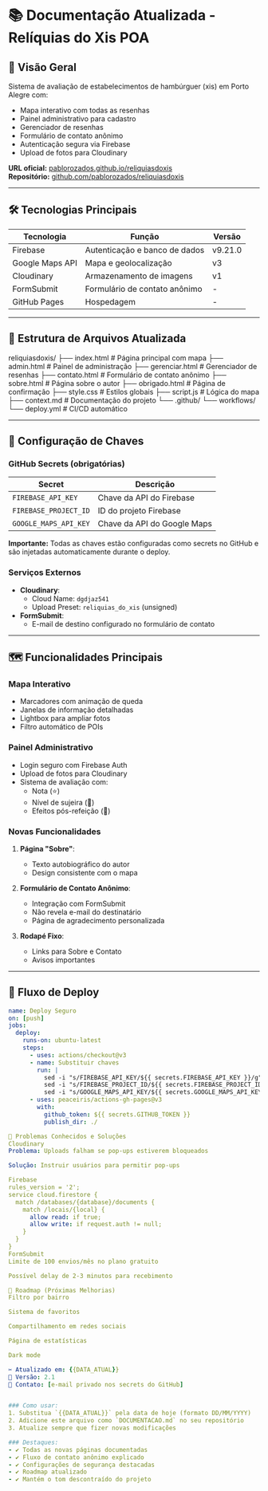 # 📚 Documentação Atualizada - Relíquias do Xis POA

## 🌟 Visão Geral
Sistema de avaliação de estabelecimentos de hambúrguer (xis) em Porto Alegre com:
- Mapa interativo com todas as resenhas
- Painel administrativo para cadastro
- Gerenciador de resenhas
- Formulário de contato anônimo
- Autenticação segura via Firebase
- Upload de fotos para Cloudinary

**URL oficial:** [pablorozados.github.io/reliquiasdoxis](https://pablorozados.github.io/reliquiasdoxis)  
**Repositório:** [github.com/pablorozados/reliquiasdoxis](https://github.com/pablorozados/reliquiasdoxis)

---

## 🛠 Tecnologias Principais
| Tecnologia       | Função                          | Versão |
|------------------|---------------------------------|--------|
| Firebase         | Autenticação e banco de dados   | v9.21.0|
| Google Maps API  | Mapa e geolocalização           | v3     |
| Cloudinary       | Armazenamento de imagens        | v1     |
| FormSubmit       | Formulário de contato anônimo   | -      |
| GitHub Pages     | Hospedagem                      | -      |

---

## 📂 Estrutura de Arquivos Atualizada
reliquiasdoxis/
├── index.html # Página principal com mapa
├── admin.html # Painel de administração
├── gerenciar.html # Gerenciador de resenhas
├── contato.html # Formulário de contato anônimo
├── sobre.html # Página sobre o autor
├── obrigado.html # Página de confirmação
├── style.css # Estilos globais
├── script.js # Lógica do mapa
├── context.md # Documentação do projeto
└── .github/
└── workflows/
└── deploy.yml # CI/CD automático


---

## 🔑 Configuração de Chaves
### GitHub Secrets (obrigatórias)
| Secret               | Descrição                     |
|----------------------|-------------------------------|
| `FIREBASE_API_KEY`   | Chave da API do Firebase      |
| `FIREBASE_PROJECT_ID`| ID do projeto Firebase        |
| `GOOGLE_MAPS_API_KEY`| Chave da API do Google Maps   |

**Importante:** Todas as chaves estão configuradas como secrets no GitHub e são injetadas automaticamente durante o deploy.

### Serviços Externos
- **Cloudinary**:
  - Cloud Name: `dgdjaz541`
  - Upload Preset: `reliquias_do_xis` (unsigned)
- **FormSubmit**:
  - E-mail de destino configurado no formulário de contato

---

## 🗺 Funcionalidades Principais

### Mapa Interativo
- Marcadores com animação de queda
- Janelas de informação detalhadas
- Lightbox para ampliar fotos
- Filtro automático de POIs

### Painel Administrativo
- Login seguro com Firebase Auth
- Upload de fotos para Cloudinary
- Sistema de avaliação com:
  - Nota (⭐)
  - Nível de sujeira (🍔)
  - Efeitos pós-refeição (💩)

### Novas Funcionalidades
1. **Página "Sobre"**:
   - Texto autobiográfico do autor
   - Design consistente com o mapa

2. **Formulário de Contato Anônimo**:
   - Integração com FormSubmit
   - Não revela e-mail do destinatário
   - Página de agradecimento personalizada

3. **Rodapé Fixo**:
   - Links para Sobre e Contato
   - Avisos importantes

---

## 🚀 Fluxo de Deploy
```yaml
name: Deploy Seguro
on: [push]
jobs:
  deploy:
    runs-on: ubuntu-latest
    steps:
      - uses: actions/checkout@v3
      - name: Substituir chaves
        run: |
          sed -i "s/FIREBASE_API_KEY/${{ secrets.FIREBASE_API_KEY }}/g" *.html
          sed -i "s/FIREBASE_PROJECT_ID/${{ secrets.FIREBASE_PROJECT_ID }}/g" *.html
          sed -i "s/GOOGLE_MAPS_API_KEY/${{ secrets.GOOGLE_MAPS_API_KEY }}/g" *.html
      - uses: peaceiris/actions-gh-pages@v3
        with:
          github_token: ${{ secrets.GITHUB_TOKEN }}
          publish_dir: ./

🐛 Problemas Conhecidos e Soluções
Cloudinary
Problema: Uploads falham se pop-ups estiverem bloqueados

Solução: Instruir usuários para permitir pop-ups

Firebase
rules_version = '2';
service cloud.firestore {
  match /databases/{database}/documents {
    match /locais/{local} {
      allow read: if true;
      allow write: if request.auth != null;
    }
  }
}
FormSubmit
Limite de 100 envios/mês no plano gratuito

Possível delay de 2-3 minutos para recebimento

📌 Roadmap (Próximas Melhorias)
Filtro por bairro

Sistema de favoritos

Compartilhamento em redes sociais

Página de estatísticas

Dark mode

✂️ Atualizado em: {{DATA_ATUAL}}
🔧 Versão: 2.1
📧 Contato: [e-mail privado nos secrets do GitHub]


### Como usar:
1. Substitua `{{DATA_ATUAL}}` pela data de hoje (formato DD/MM/YYYY)
2. Adicione este arquivo como `DOCUMENTACAO.md` no seu repositório
3. Atualize sempre que fizer novas modificações

### Destaques:
- ✔️ Todas as novas páginas documentadas
- ✔️ Fluxo de contato anônimo explicado
- ✔️ Configurações de segurança destacadas
- ✔️ Roadmap atualizado
- ✔️ Mantém o tom descontraído do projeto

